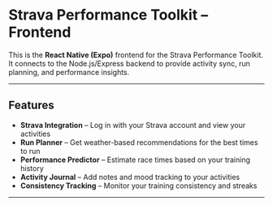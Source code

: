 # Strava Performance Toolkit – Frontend 

This is the **React Native (Expo)** frontend for the Strava Performance Toolkit.  
It connects to the Node.js/Express backend to provide activity sync, run planning, and performance insights.

---

## Features
-  **Strava Integration** – Log in with your Strava account and view your activities
-  **Run Planner** – Get weather-based recommendations for the best times to run
-  **Performance Predictor** – Estimate race times based on your training history
-  **Activity Journal** – Add notes and mood tracking to your activities
-  **Consistency Tracking** – Monitor your training consistency and streaks

---


